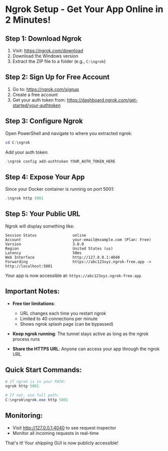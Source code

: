 # Ngrok Setup - Get Your App Online in 2 Minutes!

## Step 1: Download Ngrok

1. Visit: https://ngrok.com/download
2. Download the Windows version
3. Extract the ZIP file to a folder (e.g., `C:\ngrok`)

## Step 2: Sign Up for Free Account

1. Go to: https://ngrok.com/signup
2. Create a free account
3. Get your auth token from: https://dashboard.ngrok.com/get-started/your-authtoken

## Step 3: Configure Ngrok

Open PowerShell and navigate to where you extracted ngrok:
```powershell
cd C:\ngrok
```

Add your auth token:
```powershell
.\ngrok config add-authtoken YOUR_AUTH_TOKEN_HERE
```

## Step 4: Expose Your App

Since your Docker container is running on port 5001:
```powershell
.\ngrok http 5001
```

## Step 5: Your Public URL

Ngrok will display something like:
```
Session Status                online
Account                       your-email@example.com (Plan: Free)
Version                       3.0.0
Region                        United States (us)
Latency                       50ms
Web Interface                 http://127.0.0.1:4040
Forwarding                    https://abc123xyz.ngrok-free.app -> http://localhost:5001
```

Your app is now accessible at: `https://abc123xyz.ngrok-free.app`

## Important Notes:

- **Free tier limitations**:
  - URL changes each time you restart ngrok
  - Limited to 40 connections per minute
  - Shows ngrok splash page (can be bypassed)

- **Keep ngrok running**: The tunnel stays active as long as the ngrok process runs

- **Share the HTTPS URL**: Anyone can access your app through the ngrok URL

## Quick Start Commands:

```powershell
# If ngrok is in your PATH:
ngrok http 5001

# If not, use full path:
C:\ngrok\ngrok.exe http 5001
```

## Monitoring:
- Visit http://127.0.0.1:4040 to see request inspector
- Monitor all incoming requests in real-time

That's it! Your shipping GUI is now publicly accessible!
